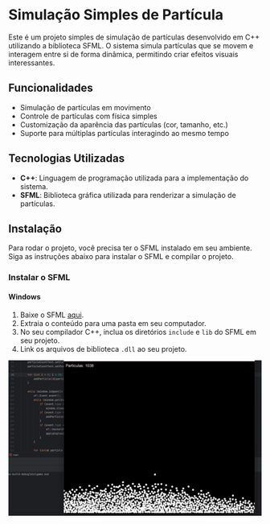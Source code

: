 ﻿# Simulação Simples de Partícula

Este é um projeto simples de simulação de partículas desenvolvido em C++ utilizando a biblioteca SFML. O sistema simula partículas que se movem e interagem entre si de forma dinâmica, permitindo criar efeitos visuais interessantes.

## Funcionalidades

- Simulação de partículas em movimento
- Controle de partículas com física simples
- Customização da aparência das partículas (cor, tamanho, etc.)
- Suporte para múltiplas partículas interagindo ao mesmo tempo

## Tecnologias Utilizadas

- **C++**: Linguagem de programação utilizada para a implementação do sistema.
- **SFML**: Biblioteca gráfica utilizada para renderizar a simulação de partículas.

## Instalação

Para rodar o projeto, você precisa ter o SFML instalado em seu ambiente. Siga as instruções abaixo para instalar o SFML e compilar o projeto.

### Instalar o SFML

#### Windows

1. Baixe o SFML [aqui](https://www.sfml-dev.org/download.php).
2. Extraia o conteúdo para uma pasta em seu computador.
3. No seu compilador C++, inclua os diretórios `include` e `lib` do SFML em seu projeto.
4. Link os arquivos de biblioteca `.dll` ao seu projeto.

![Descrição da imagem](https://raw.githubusercontent.com/marlonsousas/particle-system/refs/heads/main/capture.png)
